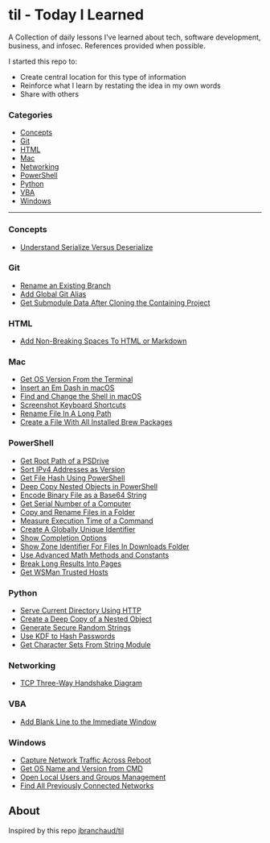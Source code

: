 # til - Today I Learned

A Collection of daily lessons I've learned about tech, software development, business, and infosec.
References provided when possible.

I started this repo to:

+ Create central location for this type of information
+ Reinforce what I learn by restating the idea in my own words
+ Share with others

### Categories

+ [Concepts](#concepts)
+ [Git](#git)
+ [HTML](#html)
+ [Mac](#mac)
+ [Networking](#networking)
+ [PowerShell](#powershell)
+ [Python](#python)
+ [VBA](#vba)
+ [Windows](#windows)

---

### Concepts

+ [Understand Serialize Versus Deserialize](concepts/understand-serialize-versus-deserialize.md)

### Git

+ [Rename an Existing Branch](git/rename-existing-branch.md)
+ [Add Global Git Alias](git/add-global-git-alias.md)
+ [Get Submodule Data After Cloning the Containing Project](git/get-submodule-data-after-cloning-containing-project.md)

### HTML

+ [Add Non-Breaking Spaces To HTML or Markdown](html/add-non-breaking-spaces-to-html.md)

### Mac

+ [Get OS Version From the Terminal](mac/get-os-version-from-terminal.md)
+ [Insert an Em Dash in macOS](mac/insert-em-dash-in-macos.md)
+ [Find and Change the Shell in macOS](mac/find-and-change-shell-in-macOS.md)
+ [Screenshot Keyboard Shortcuts](mac/screenshot-app-keyboard-shortcuts.md)
+ [Rename File In A Long Path](mac/rename-file-in-long-path.md)
+ [Create a File With All Installed Brew Packages](mac/create-file-with-all-installed-brew-packages.md)

### PowerShell

+ [Get Root Path of a PSDrive](powershell/get-root-path-of-psdrive.md)
+ [Sort IPv4 Addresses as Version](powershell/sort-ipv4-address-as-version.md)
+ [Get File Hash Using PowerShell](powershell/get-file-hash-using-powershell.md)
+ [Deep Copy Nested Objects in PowerShell](powershell/deep-copy-object-in-powershell.md)
+ [Encode Binary File as a Base64 String](powershell/encode-binary-as-base64.md)
+ [Get Serial Number of a Computer](powershell/get-serial-number-of-computer.md)
+ [Copy and Rename Files in a Folder](powershell/copy-and-rename-files-in-folder.md)
+ [Measure Execution Time of a Command](powershell/measure-execution-time-of-a-command.md)
+ [Create A Globally Unique Identifier](powershell/create-globally-unique-identifiers.md)
+ [Show Completion Options](powershell/show-completion-options.md)
+ [Show Zone Identifier For Files In Downloads Folder](powershell/show-zone-identifier-for-all-files-in-downloads-folder.md)
+ [Use Advanced Math Methods and Constants](powershell/use-math-library-methods.md)
+ [Break Long Results Into Pages](powershell/break-long-results-into-pages.md)
+ [Get WSMan Trusted Hosts](powershell/get-wsman-trusted-hosts.md)


### Python

+ [Serve Current Directory Using HTTP](python/serve-current-directory-using-http.md)
+ [Create a Deep Copy of a Nested Object](python/deep-copy-nested-object.md)
+ [Generate Secure Random Strings](python/generate-crypto-safe-random-numbers.md)
+ [Use KDF to Hash Passwords](python/use-kdf-to-hash-passwords.md)
+ [Get Character Sets From String Module](python/get-character-sets-from-string-module.md)

### Networking

+ [TCP Three-Way Handshake Diagram](networking/tcp-three-way-handshake.md)

### VBA

+ [Add Blank Line to the Immediate Window](vba/add-blank-line-to-immediate-window.md)

### Windows

+ [Capture Network Traffic Across Reboot](windows/capture-network-traffic-across-reboot.md)
+ [Get OS Name and Version from CMD](windows/get-os-name-and-version-from-cmd.md)
+ [Open Local Users and Groups Management](windows/open-local-users-and-groups-msc.md)
+ [Find All Previously Connected Networks](windows/find-all-previously-connected-networks.md)

## About

Inspired by this repo [jbranchaud/til](https://github.com/jbranchaud/til)
